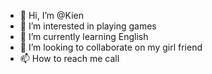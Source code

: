 - 👋 Hi, I’m @Kien
- 👀 I’m interested in playing games
- 🌱 I’m currently learning English
- 💞️ I’m looking to collaborate on my girl friend
- 📫 How to reach me call

<!---
kienbanh293/kienbanh293 is a ✨ special ✨ repository because its `README.md` (this file) appears on your GitHub profile.
You can click the Preview link to take a look at your changes.
--->
